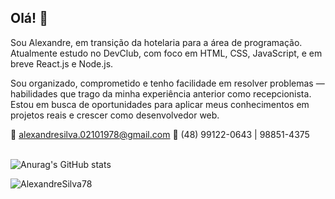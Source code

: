 ## Olá! 👋
Sou Alexandre, em transição da hotelaria para a área de programação. Atualmente estudo no DevClub, com foco em HTML, CSS, JavaScript, e em breve React.js e Node.js.

Sou organizado, comprometido e tenho facilidade em resolver problemas — habilidades que trago da minha experiência anterior como recepcionista. Estou em busca de oportunidades para aplicar meus conhecimentos em projetos reais e crescer como desenvolvedor web.

📧 alexandresilva.02101978@gmail.com
📱 (48) 99122-0643 | 98851-4375
<br>
<br>
<!--
**AlexandreSilva78/AlexandreSilva78** é um repositório ✨ _especial_ ✨ porque seu `README.md` (este arquivo) aparece no seu perfil do GitHub.

Aqui estão algumas ideias para você começar:

- 🔭 Atualmente estou trabalhando em...
- 🌱 Atualmente estou aprendendo...
- 👯 Estou procurando colaborar em...
- 🤔 Estou procurando ajuda com...
- 💬 Pergunte-me sobre...
- 📫 Como entrar em contato comigo: ...
- 😄 Pronomes: ...
- ⚡ Curiosidade: ...
-->
![Anurag's GitHub stats](https://github-readme-stats.vercel.app/api?username=AlexandreSilva78&show_icons=true&theme=radical)

![AlexandreSilva78](https://github-readme-stats.vercel.app/api/top-langs/?username=AlexandreSilva78&langs_count=8)
